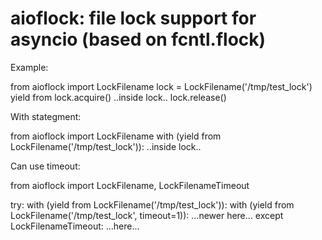 aioflock: file lock support for asyncio (based on fcntl.flock)
==================================


Example:

from aioflock import LockFilename
lock = LockFilename('/tmp/test_lock')
yield from lock.acquire()
..inside lock..
lock.release()



With stategment:

from aioflock import LockFilename
with (yield from LockFilename('/tmp/test_lock')):
    ..inside lock..



Can use timeout:

from aioflock import LockFilename, LockFilenameTimeout

try:
    with (yield from LockFilename('/tmp/test_lock')):
        with (yield from LockFilename('/tmp/test_lock', timeout=1)):
            ...newer here...
except LockFilenameTimeout:
    ...here...